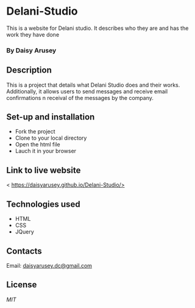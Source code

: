 # Delani-Studio
This is a website for Delani studio. It describes who they are and has the work they have done 
### By Daisy Arusey

## Description
This is a project that details what Delani Studio does and their works. Additionally, it allows users to send messages and receive email confirmations n receival of the messages by the company.
## Set-up and installation
* Fork the project
* Clone to your local directory
* Open the html file
* Lauch it in your browser

## Link to live website
< https://daisyarusey.github.io/Delani-Studio/>
## Technologies used
* HTML
* CSS
* JQuery
## Contacts
Email: <daisyarusey.dc@gmail.com>

## License
*MIT*
